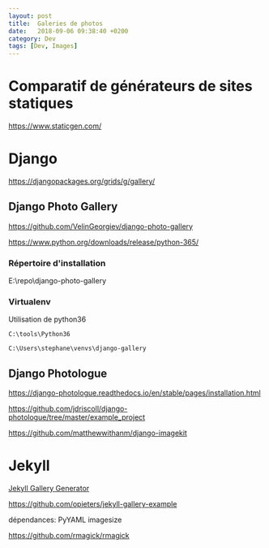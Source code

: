 ```yaml
---
layout: post
title:  Galeries de photos
date:   2018-09-06 09:38:40 +0200
category: Dev
tags: [Dev, Images]
---
```


# Comparatif de générateurs de sites statiques

<https://www.staticgen.com/>

# Django

<https://djangopackages.org/grids/g/gallery/>

## Django Photo Gallery

<https://github.com/VelinGeorgiev/django-photo-gallery>

<https://www.python.org/downloads/release/python-365/>

### Répertoire d'installation

E:\repo\django-photo-gallery

### Virtualenv

Utilisation de python36

	C:\tools\Python36

	C:\Users\stephane\venvs\django-gallery


## Django Photologue

<https://django-photologue.readthedocs.io/en/stable/pages/installation.html>

<https://github.com/jdriscoll/django-photologue/tree/master/example_project>

<https://github.com/matthewwithanm/django-imagekit>

# Jekyll

[Jekyll Gallery Generator](https://github.com/ggreer/jekyll-gallery-generator)

<https://github.com/opieters/jekyll-gallery-example>

dépendances: PyYAML imagesize

<https://github.com/rmagick/rmagick>
